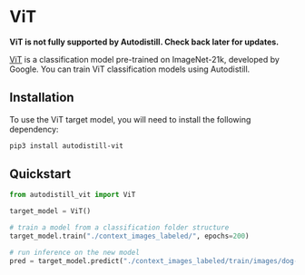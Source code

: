 # ViT

**ViT is not fully supported by Autodistill. Check back later for updates.**

[ViT](https://huggingface.co/google/vit-base-patch16-224-in21k) is a classification model pre-trained on ImageNet-21k, developed by Google. You can train ViT classification models using Autodistill.

## Installation

To use the ViT target model, you will need to install the following dependency:

```bash
pip3 install autodistill-vit
```

## Quickstart

```python
from autodistill_vit import ViT

target_model = ViT()

# train a model from a classification folder structure
target_model.train("./context_images_labeled/", epochs=200)

# run inference on the new model
pred = target_model.predict("./context_images_labeled/train/images/dog-7.jpg", conf=0.01)
```